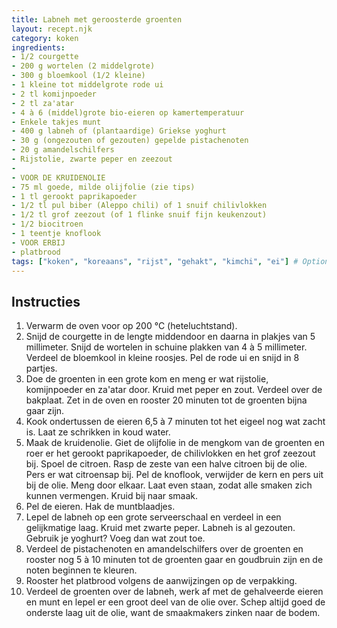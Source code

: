 ```yaml
---
title: Labneh met geroosterde groenten
layout: recept.njk
category: koken
ingredients:
- 1/2 courgette
- 200 g wortelen (2 middelgrote)
- 300 g bloemkool (1/2 kleine)
- 1 kleine tot middelgrote rode ui
- 2 tl komijnpoeder
- 2 tl za'atar
- 4 à 6 (middel)grote bio-eieren op kamertemperatuur
- Enkele takjes munt
- 400 g labneh of (plantaardige) Griekse yoghurt
- 30 g (ongezouten of gezouten) gepelde pistachenoten
- 20 g amandelschilfers
- Rijstolie, zwarte peper en zeezout
- 
- VOOR DE KRUIDENOLIE
- 75 ml goede, milde olijfolie (zie tips)
- 1 tl gerookt paprikapoeder
- 1/2 tl pul biber (Aleppo chili) of 1 snuif chilivlokken
- 1/2 tl grof zeezout (of 1 flinke snuif fijn keukenzout)
- 1/2 biocitroen
- 1 teentje knoflook
- VOOR ERBIJ 
- platbrood
tags: ["koken", "koreaans", "rijst", "gehakt", "kimchi", "ei"] # Optioneel
---
```


## Instructies

1. Verwarm de oven voor op 200 °C (heteluchtstand).
2. Snijd de courgette in de lengte middendoor en daarna in plakjes van 5 millimeter. Snijd de wortelen in schuine plakken van 4 à 5 millimeter. Verdeel de bloemkool in kleine roosjes. Pel de rode ui en snijd in 8 partjes.
3. Doe de groenten in een grote kom en meng er wat rijstolie, komijnpoeder en za'atar door. Kruid met peper en zout. Verdeel over de bakplaat. Zet in de oven en rooster 20 minuten tot de groenten bijna gaar zijn.
4. Kook ondertussen de eieren 6,5 à 7 minuten tot het eigeel nog wat zacht is. Laat ze schrikken in koud water.
5. Maak de kruidenolie. Giet de olijfolie in de mengkom van de groenten en roer er het gerookt paprikapoeder, de chilivlokken en het grof zeezout bij. Spoel de citroen. Rasp de zeste van een halve citroen bij de olie. Pers er wat citroensap bij. Pel de knoflook, verwijder de kern en pers uit bij de olie. Meng door elkaar. Laat even staan, zodat alle smaken zich kunnen vermengen. Kruid bij naar smaak.
6. Pel de eieren. Hak de muntblaadjes.
7. Lepel de labneh op een grote serveerschaal en verdeel in een gelijkmatige laag. Kruid met zwarte peper. Labneh is al gezouten. Gebruik je yoghurt? Voeg dan wat zout toe.
8. Verdeel de pistachenoten en amandelschilfers over de groenten en rooster nog 5 à 10 minuten tot de groenten gaar en goudbruin zijn en de noten beginnen te kleuren.
9. Rooster het platbrood volgens de aanwijzingen op de verpakking.
10. Verdeel de groenten over de labneh, werk af met de gehalveerde eieren en munt en lepel er een groot deel van de olie over. Schep altijd goed de onderste laag uit de olie, want de smaakmakers zinken naar de bodem.